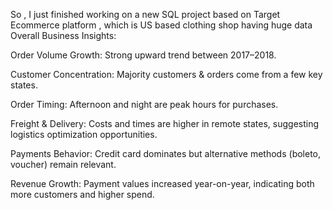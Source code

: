 So , I just finished working on a new SQL project based on Target Ecommerce platform
, which is US based clothing shop having huge data 
Overall Business Insights:


Order Volume Growth: Strong upward trend between 2017–2018.

Customer Concentration: Majority customers & orders come from a few key states.

Order Timing: Afternoon and night are peak hours for purchases.

Freight & Delivery: Costs and times are higher in remote states, suggesting logistics optimization opportunities.

Payments Behavior: Credit card dominates but alternative methods (boleto, voucher) remain relevant.

Revenue Growth: Payment values increased year-on-year, indicating both more customers and higher spend.
